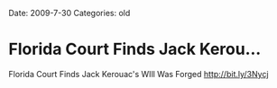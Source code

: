 Date: 2009-7-30
Categories: old

# Florida Court Finds Jack Kerou...

Florida Court Finds Jack Kerouac's WIll Was Forged <a href="http://bit.ly/3Nycj" rel="nofollow">http://bit.ly/3Nycj</a>
